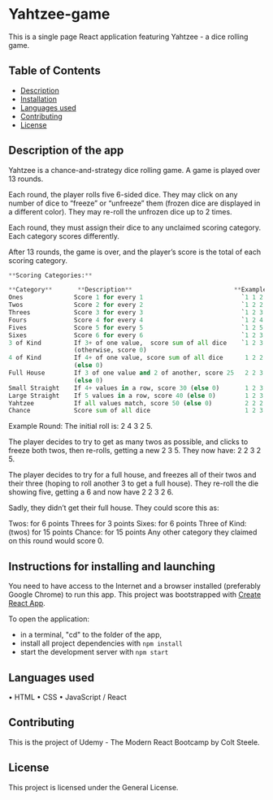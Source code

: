 # Yahtzee-game

This is a single page React application featuring Yahtzee - a dice rolling game.

## Table of Contents

* [Description](#description)
* [Installation](#instructions-for-installing-and-launching)
* [Languages used](#languages-used)
* [Contributing](#contributing)
* [License](#license)

## Description of the app

Yahtzee is a chance-and-strategy dice rolling game. A game is played over 13 rounds.

Each round, the player rolls five 6-sided dice. They may click on any number of dice to “freeze” or “unfreeze” them (frozen dice are displayed in a different color). They may re-roll the unfrozen dice up to 2 times.

Each round, they must assign their dice to any unclaimed scoring category. Each category scores differently.

After 13 rounds, the game is over, and the player’s score is the total of each scoring category.

```python
**Scoring Categories:**

**Category**       **Description**                            **Example Score**
Ones              Score 1 for every 1                           `1 1 2 3 4` = 2
Twos              Score 2 for every 2                           `1 2 2 3 4` = 4
Threes            Score 3 for every 3                           `1 2 3 3 3` = 9
Fours             Score 4 for every 4                           `1 2 4 4 5` = 8
Fives             Score 5 for every 5                           `1 2 5 5 5` = 15
Sixes             Score 6 for every 6                           `1 2 3 6 6` = 12
3 of Kind         If 3+ of one value,  score sum of all dice    `1 2 3 3 3` = 12
                  (otherwise, score 0)
4 of Kind         If 4+ of one value, score sum of all dice      1 2 2 2 2 = 8
                  (else 0)
Full House        If 3 of one value and 2 of another, score 25   2 2 3 3 3 = 25
                  (else 0)	
Small Straight    If 4+ values in a row, score 30 (else 0)       1 2 3 4 6 = 30
Large Straight    If 5 values in a row, score 40 (else 0)        1 2 3 4 5 = 40
Yahtzee           If all values match, score 50 (else 0)         2 2 2 2 2 = 50
Chance            Score sum of all dice                          1 2 3 4 6 = 16
```

Example Round:
The initial roll is: 2 4 3 2 5.

The player decides to try to get as many twos as possible, and clicks to freeze both twos, then re-rolls, getting a new 2 3 5. They now have: 2 2 3 2 5.

The player decides to try for a full house, and freezes all of their twos and their three (hoping to roll another 3 to get a full house). They re-roll the die showing five, getting a 6 and now have 2 2 3 2 6.

Sadly, they didn’t get their full house. They could score this as:

Twos: for 6 points
Threes for 3 points
Sixes: for 6 points
Three of Kind: (twos) for 15 points
Chance: for 15 points
Any other category they claimed on this round would score 0.

## Instructions for installing and launching

You need to have access to the Internet and a browser installed (preferably Google Chrome) to run this app.
This project was bootstrapped with [Create React App](https://github.com/facebookincubator/create-react-app).

To open the application:

* in a terminal, "cd" to the folder of the app,
* install all project dependencies with `npm install`
* start the development server with `npm start`

## Languages used

•	HTML
•	CSS
•	JavaScript / React

## Contributing

This is the project of Udemy - The Modern React Bootcamp by Colt Steele.

## License

This project is licensed under the General License.
